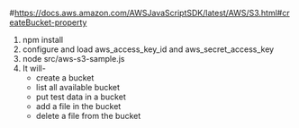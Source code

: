 #https://docs.aws.amazon.com/AWSJavaScriptSDK/latest/AWS/S3.html#createBucket-property

1) npm install
2) configure and load aws_access_key_id and aws_secret_access_key
3) node src/aws-s3-sample.js
4) It will-
    - create a bucket
    - list all available bucket
    - put test data in a bucket
    - add a file in the bucket
    - delete a file from the bucket


